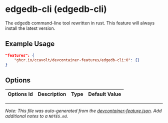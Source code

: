 
# edgedb-cli (edgedb-cli)

The edgedb command-line tool rewritten in rust. This feature will always install the latest version.

## Example Usage

```json
"features": {
    "ghcr.io/ccavolt/devcontainer-features/edgedb-cli:0": {}
}
```

## Options

| Options Id | Description | Type | Default Value |
|-----|-----|-----|-----|




---

_Note: This file was auto-generated from the [devcontainer-feature.json](https://github.com/ccavolt/devcontainer-features/blob/main/src/edgedb-cli/devcontainer-feature.json).  Add additional notes to a `NOTES.md`._

